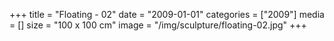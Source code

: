 +++
title = "Floating - 02"
date = "2009-01-01"
categories = ["2009"]
media = []
size = "100 x 100 cm"
image = "/img/sculpture/floating-02.jpg"
+++
